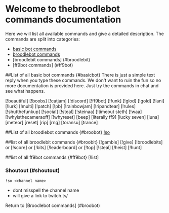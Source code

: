 # Welcome to thebroodlebot commands documentation

Here we will list all available commands and give a detailed description.
The commands are split into categories:
* [basic bot commands](#basicbot)
* [broodlebot commands](#broobot)
* [broodlebit commands] (#broodlebit)
* [ff9bot commands] (#ff9bot)

##List of all basic bot commands {#basicbot}
There is just a simple text reply when you type these commands. We don't want to ruin the fun so no more documentation is provided here. Just try the commands in chat and see what happens. 

[!beautiful]
[!boobs]
[!catjam]
[!discord]
[!ff9bot]
[!funk]
[!glod]
[!gold]
[!lani]
[!lurk]
[!multi]
[!patch]
[!pb]
[!rainbowjam]
[!ripandtear]
[!rules]
[!shutthefunkup]
[!social]
[!steal]
[!steinaa]
[!timeout steth]
[!waa]
[!whyisthecameraoff]
[!whyreset]
[beep]
[literally ff9]
[lucky seven]
[luna]
[meteor]
[reset]
[rip]
[rng]
[toransu]
[trance]

##List of all broodlebot commands {#broobot}
[!so](#shoutout)

##list of all broodlebit commands {#broobit}
[!gamble]
[!give]
[!broodlebits] or [!score] or [!bits]
[!leaderboard] or [!top]
[!steal]
[!heist]
[!hunt]

##list of all ff9bot commands {#ff9bot}
[!list]

### Shoutout (#shoutout)

``` 
!so <channel name> 
```
* dont misspell the channel name
* will give a link to twitch.tv/<channel name>

Return to [Broodlebot commands] (#broobot)
